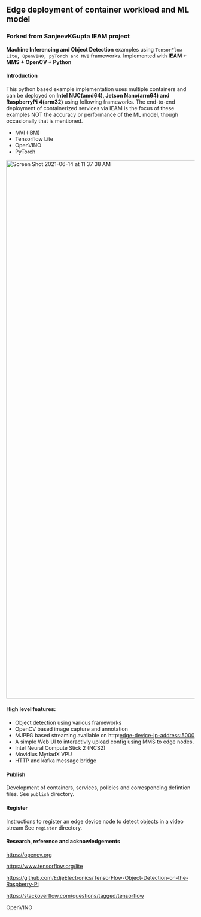 
## Edge deployment of container workload and ML model
### Forked from SanjeevKGupta IEAM project

**Machine Inferencing and Object Detection** examples using `TensorFlow Lite, OpenVINO, pyTorch and MVI` frameworks. Implemented with **IEAM + MMS + OpenCV + Python**

#### Introduction

This python based example implementation uses multiple containers and can be deployed on **Intel NUC(amd64), Jetson Nano(arm64) and RaspberryPi 4(arm32)** using following frameworks. The end-to-end deployment of containerized services via IEAM is the focus of these examples NOT the accuracy or performance of the ML model, though occasionally that is mentioned.

- MVI (IBM)
- Tensorflow Lite 
- OpenVINO
- PyTorch 

<img width="1439" alt="Screen Shot 2021-06-14 at 11 37 38 AM" src="https://user-images.githubusercontent.com/49573998/121942318-330db900-cd05-11eb-83c2-2b713b097ae9.png">

#### High level features:
- Object detection using various frameworks 
- OpenCV based image capture and annotation
- MJPEG based streaming available on http:<edge-device-ip-address:5000> 
- A simple Web UI to interactivly upload config using MMS to edge nodes.
- Intel Neural Compute Stick 2 (NCS2)
- Movidius MyriadX VPU
- HTTP and kafka message bridge

#### Publish
Development of containers, services, policies and corresponding defintion files.
See `publish` directory.

#### Register
Instructions to register an edge device node to detect objects in a video stream
See `register` directory.

#### Research, reference and acknowledgements

  https://opencv.org
  
  https://www.tensorflow.org/lite
  
  https://github.com/EdjeElectronics/TensorFlow-Object-Detection-on-the-Raspberry-Pi
  
  https://stackoverflow.com/questions/tagged/tensorflow
  
  OpenVINO
